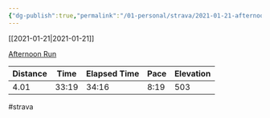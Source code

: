 ```yaml
---
{"dg-publish":true,"permalink":"/01-personal/strava/2021-01-21-afternoon-run/"}
---
```



[[2021-01-21\|2021-01-21]]

[Afternoon Run](https://www.strava.com/activities/4659618715)

| Distance | Time  | Elapsed Time | Pace | Elevation |
| -------- | ----- | ------------ | ---- | --------- |
| 4.01     | 33:19 | 34:16        | 8:19 | 503       |




#strava
